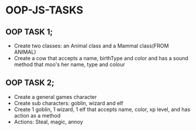 # OOP-JS-TASKS

<h2>OOP TASK 1;</h2>
<ul>
    <li>Create two classes: an Animal class and a Mammal class(FROM ANIMAL)</li>
    <li>Create a cow that accepts a name, birthType and color and has a sound method that moo's her name, type and colour</li>
</ul>


<h2>OOP TASK 2;</h2>
<ul>
    <li>Create a general games character</li>
    <li>Create sub characters: goblin, wizard and elf</li>
    <li>Create 1 goblin, 1 wizard, 1 elf that accepts name, color, xp level, and has action as a method</li>
    <li>Actions: Steal, magic, annoy</li>
</ul>
